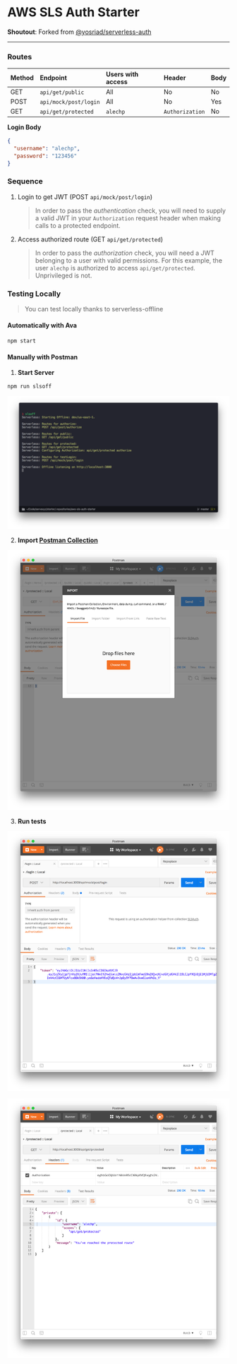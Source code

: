# AWS SLS Auth Starter

**Shoutout**: Forked from [@yosriad/serverless-auth](https://github.com/yosriady/serverless-auth)

---

### Routes

| Method | Endpoint              | Users with access | Header          | Body |
| :----- | :-------------------- | :---------------- | :-------------- | :--- |
| GET    | `api/get/public`      | All               | No              | No   |
| POST   | `api/mock/post/login` | All               | No              | Yes  |
| GET    | `api/get/protected`   | `alechp`          | `Authorization` | No   |

**Login Body**

```json
{
  "username": "alechp",
  "password": "123456"
}
```

### Sequence

1.  Login to get JWT (POST `api/mock/post/login`)

    > In order to pass the _authentication_ check, you will need to supply a valid JWT in your `Authorization` request header when making calls to a protected endpoint.

2.  Access authorized route (GET `api/get/protected`)
    > In order to pass the _authorization_ check, you will need a JWT belonging to a user with valid permissions. For this example, the user `alechp` is authorized to access `api/get/protected`. Unprivileged is not.

### Testing Locally

> You can test locally thanks to serverless-offline

#### Automatically with Ava

```bash
npm start
```

#### Manually with Postman

1.  **Start Server**

```bash
npm run slsoff
```

![Serverless Offline Start](screenshots/slsoff.png)

2.  **Import [Postman Collection](./SLSAuth.postman_collection.json)**

![Import postman collection](screenshots/postman_open.png)

3.  **Run tests**

![Postman Authentication](screenshots/postman_login.png)

![Postman Authorization](screenshots/postman_protected.png)
